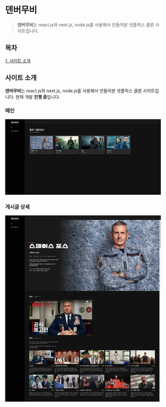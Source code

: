# 덴버무비
> <strong>덴버무비</strong>는 react.js와 next.js, node.js를 사용해서 만들어본 넷플릭스 클론 사이트입니다.<br>

## 목차
[1. 사이트 소개](#사이트-소개)<br>

## 사이트 소개
<strong>덴버무비</strong>는 react.js와 next.js, node.js를 사용해서 만들어본 넷플릭스 클론 사이트입니다. 현재 개발 <strong>진행 중</strong>입니다.<br>

### 메인
![](https://raw.githubusercontent.com/github-denver/images/master/denver-movie/images/001.jpg)<br>

### 게시글 상세
<div style="font-size: 0; line-height: 0">
  <span style="display: block">
    <img src="https://raw.githubusercontent.com/github-denver/images/master/denver-movie/images/002.jpg" alt="" style="display: block;vertical-align: top" />
  </span>
  
  <span href="https://raw.githubusercontent.com/github-denver/images/master/denver-movie/images/003.jpg" target="_blank" style="display: block">
    <img src="https://raw.githubusercontent.com/github-denver/images/master/denver-movie/images/003.jpg" alt="" style="display: block;vertical-align: top" />
  </span>
  
  <span href="https://raw.githubusercontent.com/github-denver/images/master/denver-movie/images/004.jpg" target="_blank" style="display: block">
    <img src="https://raw.githubusercontent.com/github-denver/images/master/denver-movie/images/004.jpg" alt="" style="display: block;vertical-align: top" />
  </span>
</div>

